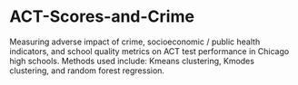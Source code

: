 # ACT-Scores-and-Crime

Measuring adverse impact of crime, socioeconomic / public health indicators, and school quality metrics on ACT test performance in Chicago high schools. Methods used include: Kmeans clustering, Kmodes clustering, and random forest regression.
